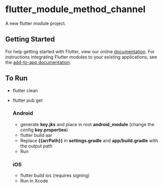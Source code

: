 #  flutter_module_method_channel
A new flutter module project.

##  Getting Started
For help getting started with Flutter, view our online [documentation](https://flutter.dev/).
For instructions integrating Flutter modules to your existing applications,
see the [add-to-app documentation](https://flutter.dev/docs/development/add-to-app).

##  To Run
- flutter clean
- flutter pub get

	### Android
	- generate **key.jks** and place in root **android_module** (change the config **key.properties**)
	- flutter build aar
	- Replace **{{arrPath}}** in **settings.gradle** and **app/build.gradle** with the output path
	- Run

	### iOS
	- flutter build ios (requires signing) 
	- Run in Xcode
